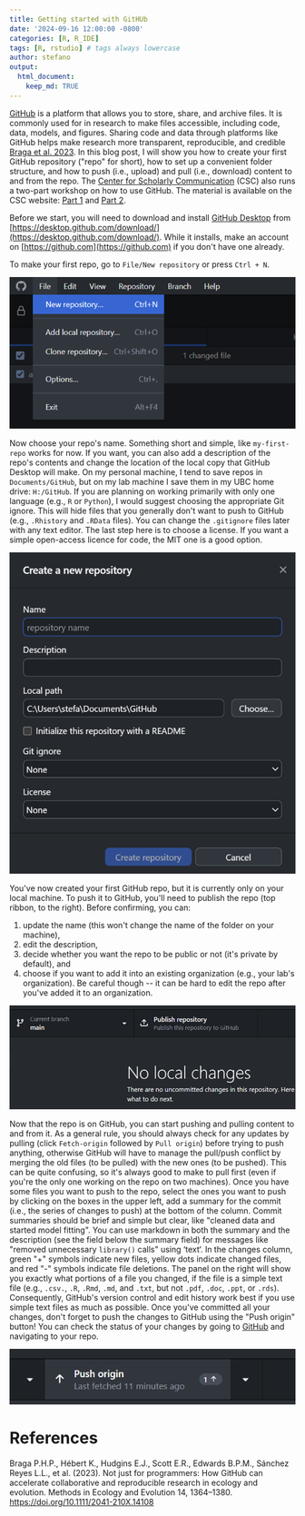 ```yaml
---
title: Getting started with GitHUb
date: '2024-09-16 12:00:00 -0800'
categories: [R, R_IDE]
tags: [R, rstudio] # tags always lowercase
author: stefano
output: 
  html_document:
    keep_md: TRUE
---
```




[GitHub](https://github.com/) is a platform that allows you to store, share, and archive files. It is commonly used for in research to make files accessible, including code, data, models, and figures. Sharing code and data through platforms like GitHub helps make research more transparent, reproducible, and credible [Braga et al. 2023](https://doi.org/10.1111/2041-210X.14108). In this blog post, I will show you how to create your first GitHub repository ("repo" for short), how to set up a convenient folder structure, and how to push (i.e., upload) and pull (i.e., download) content to and from the repo. The [Center for Scholarly Communication](https://csc-ubc-okanagan.github.io/) (CSC) also runs a two-part workshop on how to use GitHub. The material is available on the CSC website: [Part 1](https://csc-ubc-okanagan.github.io/workshops/Intro-GitHub-Part-1.html) and [Part 2](https://csc-ubc-okanagan.github.io/workshops/Intro-GitHub-Part-2.html).

Before we start, you will need to download and install [GitHub Desktop](https://github.com/apps/desktop) from [https://desktop.github.com/download/](https://desktop.github.com/download/). While it installs, make an account on [https://github.com](https://github.com) if you don't have one already.

To make your first repo, go to `File/New repository` or press `Ctrl + N`.

![](/figures/intro-to-gh/new-repo.png)

Now choose your repo's name. Something short and simple, like `my-first-repo` works for now. If you want, you can also add a description of the repo's contents and change the location of the local copy that GitHub Desktop will make. On my personal machine, I tend to save repos in `Documents/GitHub`, but on my lab machine I save them in my UBC home drive: `H:/GitHub`. If you are planning on working primarily with only one language (e.g., `R` or `Python`), I would suggest choosing the appropriate Git ignore. This will hide files that you generally don't want to push to GitHub (e.g., `.Rhistory` and `.RData` files). You can change the `.gitignore` files later with any text editor. The last step here is to choose a license. If you want a simple open-access licence for code, the MIT one is a good option.

![](/figures/intro-to-gh/new-repo-options.png)

You've now created your first GitHub repo, but it is currently only on your local machine. To push it to GitHub, you'll need to publish the repo (top ribbon, to the right). Before confirming, you can:

1) update the name (this won't change the name of the folder on your machine),
2) edit the description,
3) decide whether you want the repo to be public or not (it's private by default), and
4) choose if you want to add it into an existing organization (e.g., your lab's organization). Be careful though -- it can be hard to edit the repo after you've added it to an organization.

![](/figures/intro-to-gh/publish-repo.png)

Now that the repo is on GitHub, you can start pushing and pulling content to and from it. As a general rule, you should always check for any updates by pulling (click `Fetch-origin` followed by `Pull origin`) before trying to push anything, otherwise GitHub will have to manage the pull/push conflict by merging the old files (to be pulled) with the new ones (to be pushed). This can be quite confusing, so it's always good to make to pull first (even if you're the only one working on the repo on two machines). Once you have some files you want to push to the repo, select the ones you want to push by clicking on the boxes in the upper left, add a summary for the commit (i.e., the series of changes to push) at the bottom of the column. Commit summaries should be brief and simple but clear, like "cleaned data and started model fitting". You can use markdown in both the summary and the description (see the field below the summary field) for messages like "removed unnecessary `library()` calls" using $\text{`text`}$. In the changes column, green "+" symbols indicate new files, yellow dots indicate changed files, and red "-" symbols indicate file deletions. The panel on the right will show you exactly what portions of a file you changed, if the file is a simple text file (e.g., `.csv.`, `.R`, `.Rmd`, `.md`, and `.txt`, but not `.pdf`, `.doc`, `.ppt`, or `.rds`). Consequently, GitHub's version control and edit history work best if you use simple text files as much as possible. Once you've committed all your changes, don't forget to push the changes to GitHub using the "Push origin" button! You can check the status of your changes by going to [GitHub](https://github.com/) and navigating to your repo.

![](/figures/intro-to-gh/push-origin.png)

# References

Braga P.H.P., Hébert K., Hudgins E.J., Scott E.R., Edwards B.P.M., Sánchez Reyes L.L., et al. (2023). Not just for programmers: How GitHub can accelerate collaborative and reproducible research in ecology and evolution. Methods in Ecology and Evolution 14, 1364–1380. https://doi.org/10.1111/2041-210X.14108
